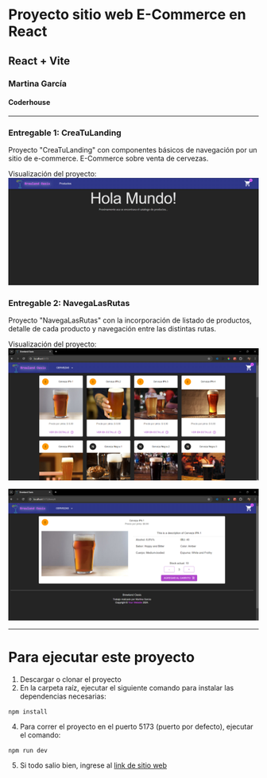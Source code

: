 # Proyecto sitio web E-Commerce en React

## React + Vite

### Martina García

#### Coderhouse

---------------------------------------------
### Entregable 1: CreaTuLanding

Proyecto "CreaTuLanding" con componentes básicos de navegación por un sitio de e-commerce.
E-Commerce sobre venta de cervezas.

Visualización del proyecto:
![img.png](img.png)


### Entregable 2: NavegaLasRutas

Proyecto "NavegaLasRutas" con la incorporación de listado de productos, detalle de cada producto y navegación entre las distintas rutas.

Visualización del proyecto:
![img_1.png](img_1.png)

![img_2.png](img_2.png)

---------------------------------------------

# Para ejecutar este proyecto

1. Descargar o clonar el proyecto
2. En la carpeta raíz, ejecutar el siguiente comando para instalar las dependencias necesarias:

```
npm install
```

4. Para correr el proyecto en el puerto 5173 (puerto por defecto), ejecutar el comando:

```
npm run dev
```

5. Si todo salio bien, ingrese al [link de sitio web](http://localhost:5173/)
